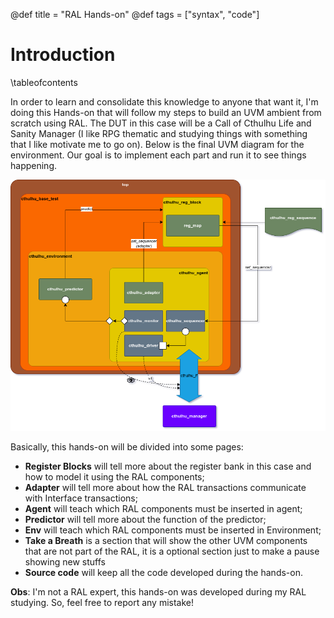 @def title = "RAL Hands-on"
@def tags = ["syntax", "code"]

# Introduction

\tableofcontents <!-- you can use \toc as well -->

In order to learn and consolidate this knowledge to anyone that want it, I'm doing
this Hands-on that will follow my steps to build an UVM ambient from scratch using RAL.
The DUT in this case will be a Call of Cthulhu Life and Sanity Manager (I like RPG thematic and studying things with
something that I like motivate me to go on). Below is the final UVM diagram for the environment. Our goal is to implement
each part and run it to see things happening.


![UVM environment](/assets/full_diagram.png)


Basically, this hands-on will be divided into some pages:

- **Register Blocks** will tell more about the register bank in this case and how to model it using the RAL components;
- **Adapter** will tell more about how the RAL transactions communicate with Interface transactions;
- **Agent** will teach which RAL components must be inserted in agent;
- **Predictor** will tell more about the function of the predictor;
- **Env** will teach which RAL components must be inserted in Environment;
- **Take a Breath** is a section that will show the other UVM components that are not part of the RAL, it is a optional section just to make a pause showing new stuffs
- **Source code** will keep all the code developed during the hands-on.


**Obs**: I'm not a RAL expert, this hands-on was developed during my RAL studying. So, feel free to report any mistake!